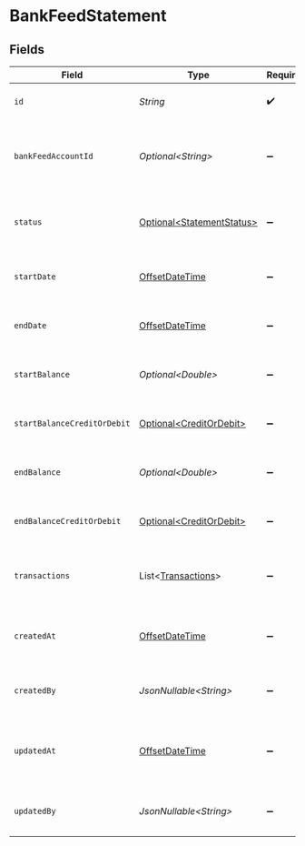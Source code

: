 # BankFeedStatement


## Fields

| Field                                                                                     | Type                                                                                      | Required                                                                                  | Description                                                                               | Example                                                                                   |
| ----------------------------------------------------------------------------------------- | ----------------------------------------------------------------------------------------- | ----------------------------------------------------------------------------------------- | ----------------------------------------------------------------------------------------- | ----------------------------------------------------------------------------------------- |
| `id`                                                                                      | *String*                                                                                  | :heavy_check_mark:                                                                        | A unique identifier for an object.                                                        | 12345                                                                                     |
| `bankFeedAccountId`                                                                       | *Optional\<String>*                                                                       | :heavy_minus_sign:                                                                        | The ID of the bank feed account this statement belongs to.                                | acc_456                                                                                   |
| `status`                                                                                  | [Optional\<StatementStatus>](../../models/components/StatementStatus.md)                  | :heavy_minus_sign:                                                                        | The current status of the bank feed statement.                                            | pending                                                                                   |
| `startDate`                                                                               | [OffsetDateTime](https://docs.oracle.com/javase/8/docs/api/java/time/OffsetDateTime.html) | :heavy_minus_sign:                                                                        | Start date of the bank feed statement.                                                    | 2021-05-01T12:00:00.000Z                                                                  |
| `endDate`                                                                                 | [OffsetDateTime](https://docs.oracle.com/javase/8/docs/api/java/time/OffsetDateTime.html) | :heavy_minus_sign:                                                                        | End date of the bank feed statement.                                                      | 2025-01-31T12:00:00.000Z                                                                  |
| `startBalance`                                                                            | *Optional\<Double>*                                                                       | :heavy_minus_sign:                                                                        | Balance amount at the start of the period.                                                | 10500.25                                                                                  |
| `startBalanceCreditOrDebit`                                                               | [Optional\<CreditOrDebit>](../../models/components/CreditOrDebit.md)                      | :heavy_minus_sign:                                                                        | Whether the amount is a credit or debit.                                                  | debit                                                                                     |
| `endBalance`                                                                              | *Optional\<Double>*                                                                       | :heavy_minus_sign:                                                                        | Balance amount at the end of the period.                                                  | 9800.5                                                                                    |
| `endBalanceCreditOrDebit`                                                                 | [Optional\<CreditOrDebit>](../../models/components/CreditOrDebit.md)                      | :heavy_minus_sign:                                                                        | Whether the amount is a credit or debit.                                                  | debit                                                                                     |
| `transactions`                                                                            | List\<[Transactions](../../models/components/Transactions.md)>                            | :heavy_minus_sign:                                                                        | List of transactions in the bank feed statement.                                          |                                                                                           |
| `createdAt`                                                                               | [OffsetDateTime](https://docs.oracle.com/javase/8/docs/api/java/time/OffsetDateTime.html) | :heavy_minus_sign:                                                                        | The date and time when the object was created.                                            | 2020-09-30T07:43:32.000Z                                                                  |
| `createdBy`                                                                               | *JsonNullable\<String>*                                                                   | :heavy_minus_sign:                                                                        | The user who created the object.                                                          | 12345                                                                                     |
| `updatedAt`                                                                               | [OffsetDateTime](https://docs.oracle.com/javase/8/docs/api/java/time/OffsetDateTime.html) | :heavy_minus_sign:                                                                        | The date and time when the object was last updated.                                       | 2020-09-30T07:43:32.000Z                                                                  |
| `updatedBy`                                                                               | *JsonNullable\<String>*                                                                   | :heavy_minus_sign:                                                                        | The user who last updated the object.                                                     | 12345                                                                                     |